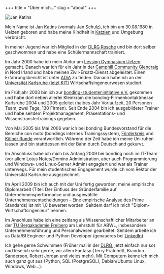 +++
title = "Über mich..."
slug = "about"
+++


![Jan Katins](/images/jan.jpg#floatright)

Mein Name ist Jan Katins (vormals Jan Schulz), ich bin am 30.08.1980 in
Uelzen geboren und habe meine Kindheit in
[Katzien](https://www.katzien.de/katzien/) und Umgebung verbracht.

In meiner Jugend war ich Mitglied in der [DLRG
Rosche](http://www.rosche.dlrg.de/) und bin dort selber geschwommen und
habe eine Schülermannschaft trainiert.

Im Jahr 2000 habe ich mein Abitur am [Lessing Gymnasium
Uelzen](http://www.leg-uelzen.de) gemacht. Danach war ich für ein Jahr in der [Camphill Community
Glencraig](http://www.glencraig.org.uk/) in Nord Irland und habe meinen
Zivil-Ersatz-Dienst abgeleistet. Einen Erfahrungsbericht ist unter
[ADiA](https://www.katzien.de/adia/) zu finden. Danach habe ich an
der [Universität Karlsruhe (jetzt KIT)](http://www.uni-karlsruhe.de)
Wirtschaftsingeneurwesen studiert.

Im Frühjahr 2003 bin ich zur [bonding-studenteninitiative
e.V.](http://www.bonding.de) gekommen und habe dort neben allerlei
Kleinkram die bonding-Firmenkontaktmesse Karlsruhe 2004 und 2005
geleitet (halbes Jahr Vorlaufzeit, 20 Personen Team, zwei Tage, 130
Firmen). Seit Ende 2004 bin ich ausgebildeter Trainer und habe seitdem
Projektmanagement, Präsentations- und Wissenstransfertrainings gegeben.

Von Mai 2005 bis Mai 2006 war ich bei bonding Bundesvorstand für die
Bereiche con moto (bondings internes
Trainingssystem),
[Förderkreis](https://bonding.de/foerderkreis/)
und [Kölner Runde](https://bonding.de/ueberuns/partner/studenteninitiativen/)
verantwortlich. Während der Zeit habe ich meine Uni ruhen lassen und
bin stattdessen mit der Bahn durch Deutschland gekurvt.

Im Anschluss habe ich mich bis Anfang 2009 bei bonding noch im IT-Team
(vor allem Lotus Notes/Domino Administration, aber auch Programmierung
und Windows- und Linux-Server Admin) engagiert und war als Trainer
unterwegs. Für mein studentisches
Engagement wurde ich vom Rektor der Universität Karlsruhe
ausgezeichnet.

Im April 2009 bin ich auch mit der Uni fertig geworden: meine empirische
Diplomarbeit (Titel: Der Einfluss der Gründerfamilie auf
Unternehmensperformance und ausgewählte Unternehmensentscheidungen –
Eine empirische Analyse des Prime Standards) ist mit 1,0 bewertet
worden. Seitdem darf ich mich "Diplom-Wirtschaftsingenieur" nennen.

Im Anschluss habe ich eine zeitlang als Wissenschaftlicher Mitarbeiter
an der [TU Bergakademie Freiberg](http://www.tu-freiberg.de/) am Lehrstuhl für
ABWL, insbesondere Unternehmensführung und Personalwesen gearbeitet.
Seitdem arbeite ich as Data/BI Engineer und Python Developer (genaueres bei
[LinkedIn](https://www.linkedin.com/in/jankatins/)).

Ich gehe gerne Schwimmen (Früher mal in der [DLRG](http://www.dlrg.de),
jetzt einfach nur so) und lese ich sehr gerne, vor allem Fantasy
(Terry Pratchett, Brandon Sanderson, Robert Jordan und vieles mehr).
Mit Computern kenne ich mich auch ganz gut aus
(Python, SQL (PostgreSQL), Debian/Ubuntu Linux,
Windows, Web…).
